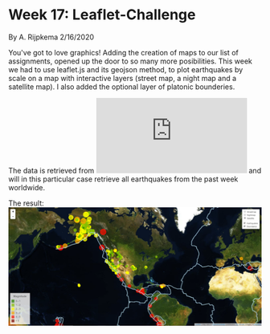 # Week 17: Leaflet-Challenge
By A. Rijpkema 2/16/2020

You've got to love graphics! Adding the creation of maps to our list of assignments, opened up the door to so many more posibilities. This week we had to use leaflet.js and its geojson method, to plot earthquakes by scale on a map with interactive layers (street map, a night map and a satellite map). I also added the optional layer of platonic bounderies. 

The data is retrieved from ![USGS](https://earthquake.usgs.gov/earthquakes/feed/v1.0/geojson.php) and will in this particular case retrieve all earthquakes from the past week worldwide.

The result:
![EarthQuakes_4.png](Leaflet-Step-1-and-2/static/images/EarthQuakes_4.png) 
